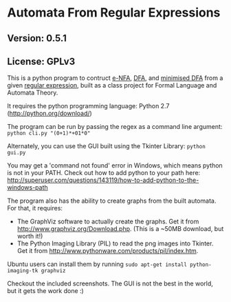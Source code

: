 Automata From Regular Expressions
================================
Version: 0.5.1
--------------
License: GPLv3
--------------

This is a python program to contruct [e-NFA][1], [DFA][2], and [minimised DFA][3] from a given [regular expression][4], built as a class project for Formal Language and Automata Theory.

It requires the python programming language: Python 2.7 (http://python.org/download/)

The program can be run by passing the regex as a command line argument: `python cli.py "(0+1)*+01*0"`

Alternately, you can use the GUI built using the Tkinter Library: `python gui.py`

You may get a 'command not found' error in Windows, which means python is not in your PATH. Check out how to add python to your path here: http://superuser.com/questions/143119/how-to-add-python-to-the-windows-path

The program also has the ability to create graphs from the built automata. For that, it requires:
* The GraphViz software to actually create the graphs. Get it from http://www.graphviz.org/Download.php. (This is a ~50MB download, but worth it!)
* The Python Imaging Library (PIL) to read the png images into Tkinter. Get it from http://www.pythonware.com/products/pil/index.htm.

Ubuntu users can install them by running `sudo apt-get install python-imaging-tk graphviz`

Checkout the included screenshots. The GUI is not the best in the world, but it gets the work done :)

[1]: http://en.wikipedia.org/wiki/Nondeterministic_finite_automaton
[2]: http://en.wikipedia.org/wiki/Deterministic_finite_automaton
[3]: http://en.wikipedia.org/wiki/DFA_minimization
[4]: http://en.wikipedia.org/wiki/Regular_expression
